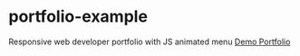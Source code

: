 # portfolio-example
Responsive web developer portfolio with JS animated menu
[Demo Portfolio](https://dorkatzir.github.io/portfolio-example/)
